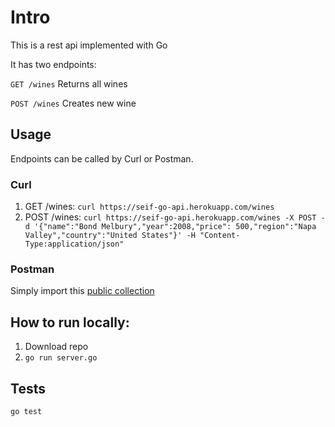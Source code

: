 # Intro

This is a rest api implemented with Go

It has two endpoints:

`GET /wines`
Returns all wines

`POST /wines`
Creates new wine


## Usage
Endpoints can be called by Curl or Postman.

### Curl
1. GET /wines: `curl https://seif-go-api.herokuapp.com/wines`
2. POST /wines: `curl https://seif-go-api.herokuapp.com/wines -X POST -d '{"name":"Bond Melbury","year":2008,"price": 500,"region":"Napa Valley","country":"United States"}' -H "Content-Type:application/json"`

### Postman
Simply import this [public collection](https://www.getpostman.com/collections/2457f64878b7ef56a2ff)

## How to run locally:
1. Download repo
2. `go run server.go`

## Tests
`go test`
